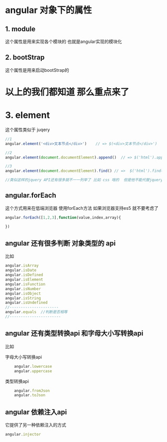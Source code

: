 # angular 对象下的属性

## 1. module 
这个属性是用来实现各个模块的 也就是angular实现的模块化

## 2. bootStrap 
这个属性是用来启动bootStrap的

# 以上的我们都知道 那么重点来了

# 3. element
这个属性类似于 juqery 
```js
//1
angular.element('<div>文本节点</div>')    // => $(<div>文本节点</div>')

//2
angular.element(document.documentElement).append()  // => $('html').append()

//3
angular.element(document.documentElement).find() // =>  $('html').find()

//类似这样的jquery API还有很多就不一一列举了 比如 css 啥的  但是他不能代替jquery 它只是一个简单的jqList 比如后代选择器 class 选择器 还有animate  这些 接口 angular.elemnt()都没有实现

```

## angular.forEach
这个方式用来在低端浏览器 使用forEach方法 如果浏览器支持es5 就不要考虑了
```js
angular.forEach([1,2,3],function(value,index,array){

})
```
## angular 还有很多判断 对象类型的 api
比如
```js
angular.isArray 
angular.isDate
angular.isDefined
angular.isElement
angular.isFunction
angular.isNumber
angular.isObject
angular.isString
angular.isUndefined
//----------------------
angular.equals  //判断是否相等
//-----------------------
```
## angular 还有类型转换api 和字母大小写转换api
比如

字母大小写转换api
```js
    angular.lowercase
    angular.uppercase
```
类型转换api 
```js
    angular.fromJson
    angular.toJson
```
## angular 依赖注入api
它提供了另一种依赖注入的方式
```js
angular.injector
```



